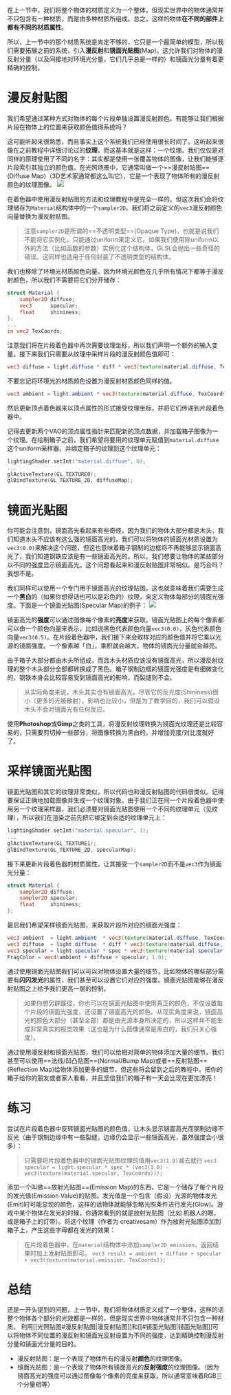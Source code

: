 在上一节中，我们将整个物体的材质定义为一个整体，但现实世界中的物体通常并不只包含有一种材质，而是由多种材质所组成。总之，这样的物体**在不同的部件上都有不同的材质属性**。

所以，上一节中的那个材质系统是肯定不够的，它只是一个最简单的模型，所以我们需要拓展之前的系统，引入**漫反射**和**镜面光贴图**(Map)。这允许我们对物体的漫反射分量（以及间接地对环境光分量，它们几乎总是一样的）和镜面光分量有着更精确的控制。

# 漫反射贴图
我们希望通过某种方式对物体的每个片段单独设置漫反射颜色。有能够让我们根据片段在物体上的位置来获取颜色值得系统吗？

这可能听起来很熟悉，而且事实上这个系统我们已经使用很长时间了。这听起来很像在之前教程中详细讨论过的**纹理**，而这基本就是这样：一个纹理。我们仅仅是对同样的原理使用了不同的名字：其实都是使用一张覆盖物体的图像，让我们能够逐片段索引其独立的颜色值。在光照场景中，它通常叫做一个==漫反射贴图==(Diffuse Map)（3D艺术家通常都这么叫它），它是一个表现了物体所有的漫反射颜色的纹理图像。
![](https://learnopengl-cn.github.io/img/02/04/container2.png)

在着色器中使用漫反射贴图的方法和纹理教程中是完全一样的。但这次我们会将纹理储存为`Material`结构体中的一个`sampler2D`。我们将之前定义的`vec3`漫反射颜色向量替换为漫反射贴图。
> 注意`sampler2D`是所谓的==不透明类型==(Opaque Type)，也就是说我们不能将它实例化，只能通过uniform来定义它。如果我们使用除uniform以外的方法（比如函数的参数）实例化这个结构体，GLSL会抛出一些奇怪的错误。这同样也适用于任何封装了不透明类型的结构体。

我们也移除了环境光材质颜色向量，因为环境光颜色在几乎所有情况下都等于漫反射颜色，所以我们不需要将它们分开储存：
```glsl
struct Material {
    sampler2D diffuse;
    vec3      specular;
    float     shininess;
}; 
...
in vec2 TexCoords;
```

注意我们将在片段着色器中再次需要纹理坐标，所以我们声明一个额外的输入变量。接下来我们只需要从纹理中采样片段的漫反射颜色值即可：
```glsl
vec3 diffuse = light.diffuse * diff * vec3(texture(material.diffuse, TexCoords));
```

不要忘记将环境光的材质颜色设置为漫反射材质颜色同样的值。
```glsl
vec3 ambient = light.ambient * vec3(texture(material.diffuse, TexCoords));
```

然后更新顶点着色器来以顶点属性的形式接受纹理坐标，并将它们传递到片段着色器中。

记得去更新两个VAO的顶点属性指针来匹配新的顶点数据，并加载箱子图像为一个纹理。在绘制箱子之前，我们希望将要用的纹理单元赋值到`material.diffuse`这个uniform采样器，并绑定箱子的纹理到这个纹理单元：
```c++
lightingShader.setInt("material.diffuse", 0);
...
glActiveTexture(GL_TEXTURE0);
glBindTexture(GL_TEXTURE_2D, diffuseMap);
```

# 镜面光贴图
你可能会注意到，镜面高光看起来有些奇怪，因为我们的物体大部分都是木头，我们知道木头不应该有这么强的镜面高光的。我们可以将物体的镜面光材质设置为`vec3(0.0)`来解决这个问题，但这也意味着箱子钢制的边框将不再能够显示镜面高光了，我们知道钢铁应该是有一些镜面高光的。所以，我们想要让物体的某些部分以不同的强度显示镜面高光。这个问题看起来和漫反射贴图非常相似。是巧合吗？我想不是。

我们同样可以使用一个专门用于镜面高光的纹理贴图。这也就意味着我们需要生成一个**黑白**的（如果你想得话也可以是彩色的）纹理，来定义物体每部分的镜面光强度。下面是一个镜面光贴图(Specular Map)的例子：
![](https://learnopengl-cn.github.io/img/02/04/container2_specular.png)

镜面高光的**强度**可以通过图像每个像素的**亮度**来获取。镜面光贴图上的每个像素都可以由一个颜色向量来表示，比如说黑色代表颜色向量`vec3(0.0)`，灰色代表颜色向量`vec3(0.5)`。在片段着色器中，我们接下来会取样对应的颜色值并将它乘以光源的镜面强度。一个像素越「白」，乘积就会越大，物体的镜面光分量就会越亮。

由于箱子大部分都由木头所组成，而且木头材质应该没有镜面高光，所以漫反射纹理的整个木头部分全部都转换成了黑色。箱子钢制边框的镜面光强度是有细微变化的，钢铁本身会比较容易受到镜面高光的影响，而裂缝则不会。
> 从实际角度来说，木头其实也有镜面高光，尽管它的反光度(Shininess)很小（更多的光被散射），影响也比较小，但是为了教学目的，我们可以假设木头不会对镜面光有任何反应。

使用**Photoshop**或**Gimp**之类的工具，将漫反射纹理转换为镜面光纹理还是比较容易的，只需要剪切掉一些部分，将图像转换为黑白的，并增加亮度/对比度就好了。

# 采样镜面光贴图
镜面光贴图和其它的纹理非常类似，所以代码也和漫反射贴图的代码很类似。记得要保证正确地加载图像并生成一个纹理对象。由于我们正在同一个片段着色器中使用另一个纹理采样器，我们必须要对镜面光贴图使用一个不同的纹理单元（见纹理），所以我们在渲染之前先把它绑定到合适的纹理单元上：
```c++
lightingShader.setInt("material.specular", 1);
...
glActiveTexture(GL_TEXTURE1);
glBindTexture(GL_TEXTURE_2D, specularMap);
```

接下来更新片段着色器的材质属性，让其接受一个`sampler2D`而不是`vec3`作为镜面光分量：
```glsl
struct Material {
    sampler2D diffuse;
    sampler2D specular;
    float     shininess;
};
```

最后我们希望采样镜面光贴图，来获取片段所对应的镜面光强度：
```glsl
vec3 ambient  = light.ambient  * vec3(texture(material.diffuse, TexCoords));
vec3 diffuse  = light.diffuse  * diff * vec3(texture(material.diffuse, TexCoords));  
vec3 specular = light.specular * spec * vec3(texture(material.specular, TexCoords));
FragColor = vec4(ambient + diffuse + specular, 1.0);
```

通过使用镜面光贴图我们可以可以对物体设置大量的细节，比如物体的哪些部分需要有**闪闪发光**的属性，我们甚至可以设置它们对应的强度。镜面光贴图能够在漫反射贴图之上给予我们更高一层的控制。
> 如果你想另辟蹊径，你也可以在镜面光贴图中使用真正的颜色，不仅设置每个片段的镜面光强度，还设置了镜面高光的颜色。从现实角度来说，镜面高光的颜色大部分（甚至全部）都是由光源本身所决定的，所以这样并不能生成非常真实的视觉效果（这也是为什么图像通常是黑白的，我们只关心强度）。

通过使用漫反射和镜面光贴图，我们可以给相对简单的物体添加大量的细节。我们甚至可以使用==法线/凹凸贴图==(Normal/Bump Map)或者==反射贴图==(Reflection Map)给物体添加更多的细节，但这些将会留到之后的教程中。把你的箱子给你的朋友或者家人看看，并且坚信我们的箱子有一天会比现在更加漂亮！

# 练习
尝试在片段着色器中反转镜面光贴图的颜色值，让木头显示镜面高光而钢制边缘不反光（由于钢制边缘中有一些裂缝，边缘仍会显示一些镜面高光，虽然强度会小很多）：
> 只需要将片段着色器中的镜面光贴图纹理的值用`vec3(1.0)`减去就行
> `vec3 specular = light.specular * spec * (vec3(1.0) - vec3(texture(material.specular, TexCoords)));`

添加一个叫做==放射光贴图==(Emission Map)的东西，它是一个储存了每个片段的发光值(Emission Value)的贴图。发光值是一个包含（假设）光源的物体发光(Emit)时可能显现的颜色，这样的话物体就能够忽略光照条件进行发光(Glow)。游戏中某个物体在发光的时候，你通常看到的就是放射光贴图（比如 机器人的眼，或是箱子上的灯带）。将这个纹理（作者为 creativesam）作为放射光贴图添加到箱子上，产生这些字母都在发光的效果：
> 在片段着色器中，在`material`结构体中添加`sampler2D emission`，返回结果时加上发射贴图即可。
> `vec3 result = ambient + diffuse + specular + vec3(texture(material.emission, TexCoords));`


# 总结
还是一开头提到的问题，上一节中，我们将物体材质定义成了一个整体，这样的话整个物体各个部分的光效都是一样的，但是现实世界中物体通常并不只包含一种材质。
利用[[光照贴图#漫反射贴图|漫反射贴图]]和[[#镜面光贴图|镜面光贴图]]可以将物体不同位置的漫反射和镜面光反射设置为不同的强度，达到精确控制漫反射分量和镜面光分量的目的。
- 漫反射贴图：是一个表现了物体所有的漫反射**颜色**的纹理图像。
- 镜面光贴图：是一个表现了物体所有镜面高光的**反射强度**的纹理图像。（因为镜面高光的强度可以通过图像每个像素的亮度来获取，所以通常意味着RGB三个分量相等）